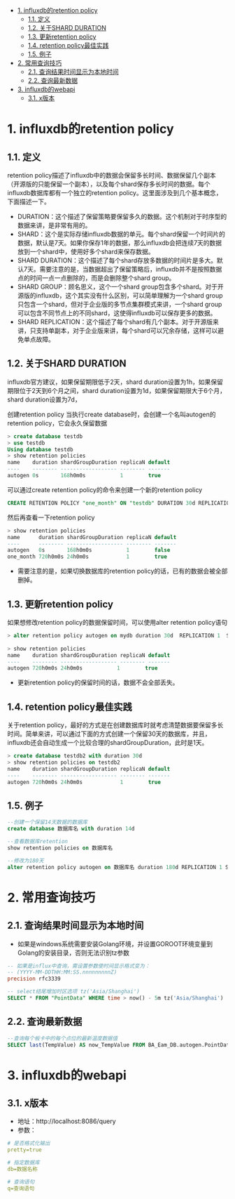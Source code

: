 <!-- TOC -->

- [1. influxdb的retention policy](#1-influxdb的retention-policy)
    - [1.1. 定义](#11-定义)
    - [1.2. 关于SHARD DURATION](#12-关于shard-duration)
    - [1.3. 更新retention policy](#13-更新retention-policy)
    - [1.4. retention policy最佳实践](#14-retention-policy最佳实践)
    - [1.5. 例子](#15-例子)
- [2. 常用查询技巧](#2-常用查询技巧)
    - [2.1. 查询结果时间显示为本地时间](#21-查询结果时间显示为本地时间)
    - [2.2. 查询最新数据](#22-查询最新数据)
- [3. influxdb的webapi](#3-influxdb的webapi)
    - [3.1. x版本](#31-x版本)

<!-- /TOC -->

# 1. influxdb的retention policy
## 1.1. 定义
retention policy描述了influxdb中的数据会保留多长时间、数据保留几个副本（开源版的只能保留一个副本），以及每个shard保存多长时间的数据。每个influxdb数据库都有一个独立的retention policy。这里面涉及到几个基本概念，下面描述一下。

* DURATION：这个描述了保留策略要保留多久的数据。这个机制对于时序型的数据来讲，是非常有用的。
* SHARD：这个是实际存储influxdb数据的单元。每个shard保留一个时间片的数据，默认是7天。如果你保存1年的数据，那么influxdb会把连续7天的数据放到一个shard中，使用好多个shard来保存数据。
* SHARD DURATION：这个描述了每个shard存放多数据的时间片是多大。默认7天。需要注意的是，当数据超出了保留策略后，influxdb并不是按照数据点的时间一点一点删除的，而是会删除整个shard group。
* SHARD GROUP：顾名思义，这个一个shard group包含多个shard。对于开源版的influxdb，这个其实没有什么区别，可以简单理解为一个shard group只包含一个shard，但对于企业版的多节点集群模式来讲，一个shard group可以包含不同节点上的不同shard，这使得influxdb可以保存更多的数据。
* SHARD REPLICATION：这个描述了每个shard有几个副本。对于开源版来讲，只支持单副本，对于企业版来讲，每个shard可以冗余存储，这样可以避免单点故障。

## 1.2. 关于SHARD DURATION

influxdb官方建议，如果保留期限低于2天，shard duration设置为1h，如果保留期限位于2天到6个月之间，shard duration设置为1d，如果保留期限大于6个月，shard duration设置为7d，

创建retention policy
当执行create database时，会创建一个名叫autogen的retention policy，它会永久保留数据

```sql
> create database testdb
> use testdb
Using database testdb
> show retention policies
name    duration shardGroupDuration replicaN default
----    -------- ------------------ -------- -------
autogen 0s       168h0m0s           1        true
```

可以通过create retention policy的命令来创建一个新的retention policy

```sql
CREATE RETENTION POLICY "one_month" ON "testdb" DURATION 30d REPLICATION 1 DEFAULT
```

然后再查看一下retention policy

```sql
> show retention policies
name      duration shardGroupDuration replicaN default
----      -------- ------------------ -------- -------
autogen   0s       168h0m0s           1        false
one_month 720h0m0s 24h0m0s            1        true
```

* 需要注意的是，如果切换数据库的retention policy的话，已有的数据会被全部删掉。

## 1.3. 更新retention policy

如果想修改retention policy的数据保留时间，可以使用alter retention policy语句

```sql
> alter retention policy autogen on mydb duration 30d  REPLICATION 1  SHARD DURATION 1d default
 
> show retention policies
name    duration shardGroupDuration replicaN default
----    -------- ------------------ -------- -------
autogen 720h0m0s 24h0m0s           1        true
```

* 更新retention policy的保留时间的话，数据不会全部丢失。

## 1.4. retention policy最佳实践

关于retention policy，最好的方式是在创建数据库时就考虑清楚数据要保留多长时间。简单来讲，可以通过下面的方式创建一个保留30天的数据库，并且，influxdb还会自动生成一个比较合理的shardGroupDuration，此时是1天。

```sql
> create database testdb2 with duration 30d
> show retention policies on testdb2
name    duration shardGroupDuration replicaN default
----    -------- ------------------ -------- -------
autogen 720h0m0s 24h0m0s            1        true
```

## 1.5. 例子

```sql
--创建一个保留14天数据的数据库
create database 数据库名 with duration 14d

--查看数据库retention
show retention policies on 数据库名

--修改为180天
alter retention policy autogen on 数据库名 duration 180d REPLICATION 1 SHARD DURATION 7d default
```
# 2. 常用查询技巧

## 2.1. 查询结果时间显示为本地时间

* 如果是windows系统需要安装Golang环境，并设置GOROOT环境变量到Golang的安装目录，否则无法识别tz参数

```sql
-- 如果是influx中查询，需设置参数使时间显示格式变为：
-- (YYYY-MM-DDTHH:MM:SS.nnnnnnnnnZ)
precision rfc3339

-- select结尾增加时区选项 tz('Asia/Shanghai')
SELECT * FROM "PointData" WHERE time > now() - 5m tz('Asia/Shanghai')
```

## 2.2. 查询最新数据

```sql
--查询每个板卡中的每个点位的最新温度数据值
SELECT last(TempValue) AS now_TempValue FROM BA_Eam_DB.autogen.PointData WHERE (CardID='A001' OR CardID='A002') GROUP BY CardID,PointID tz('Asia/Shanghai') 
```

# 3. influxdb的webapi

## 3.1. x版本

* 地址：http://localhost:8086/query
* 参数：

```yaml
# 是否格式化输出
pretty=true

# 指定数据库
db=数据名称

# 查询语句
q=查询语句
```
